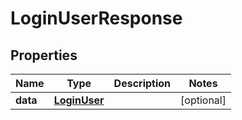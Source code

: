

# LoginUserResponse

## Properties

Name | Type | Description | Notes
------------ | ------------- | ------------- | -------------
**data** | [**LoginUser**](LoginUser.md) |  |  [optional]



